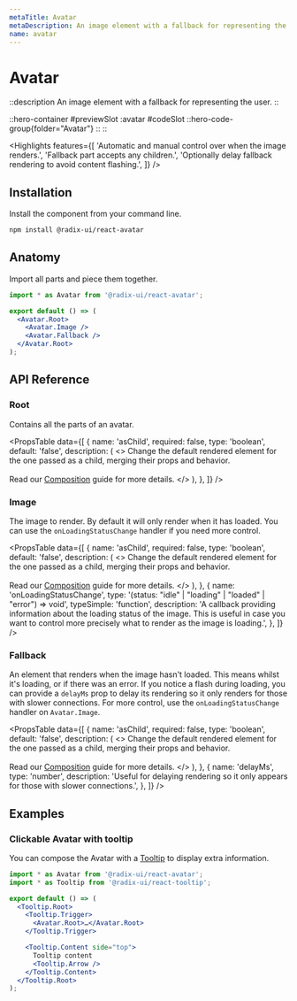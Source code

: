 ```yaml
---
metaTitle: Avatar
metaDescription: An image element with a fallback for representing the user.
name: avatar
---
```


# Avatar

::description
An image element with a fallback for representing the user.
::

::hero-container
#previewSlot
  :avatar
#codeSlot
::hero-code-group{folder="Avatar"}
::
::

<Highlights
  features={[
    'Automatic and manual control over when the image renders.',
    'Fallback part accepts any children.',
    'Optionally delay fallback rendering to avoid content flashing.',
  ]}
/>

## Installation

Install the component from your command line.

```bash
npm install @radix-ui/react-avatar
```

## Anatomy

Import all parts and piece them together.

```jsx
import * as Avatar from '@radix-ui/react-avatar';

export default () => (
  <Avatar.Root>
    <Avatar.Image />
    <Avatar.Fallback />
  </Avatar.Root>
);
```

## API Reference

### Root

Contains all the parts of an avatar.

<PropsTable
  data={[
    {
      name: 'asChild',
      required: false,
      type: 'boolean',
      default: 'false',
      description: (
        <>
          Change the default rendered element for the one passed as a child,
          merging their props and behavior.
          <br />
          <br />
          Read our <a href="../guides/composition">Composition</a> guide for more
          details.
        </>
      ),
    },
  ]}
/>

### Image

The image to render. By default it will only render when it has loaded. You can use the `onLoadingStatusChange` handler if you need more control.

<PropsTable
  data={[
    {
      name: 'asChild',
      required: false,
      type: 'boolean',
      default: 'false',
      description: (
        <>
          Change the default rendered element for the one passed as a child,
          merging their props and behavior.
          <br />
          <br />
          Read our <a href="../guides/composition">Composition</a> guide for more
          details.
        </>
      ),
    },
    {
      name: 'onLoadingStatusChange',
      type: '(status: "idle" | "loading" | "loaded" | "error") => void',
      typeSimple: 'function',
      description:
        'A callback providing information about the loading status of the image. This is useful in case you want to control more precisely what to render as the image is loading.',
    },
  ]}
/>

### Fallback

An element that renders when the image hasn't loaded. This means whilst it's loading, or if there was an error. If you notice a flash during loading, you can provide a `delayMs` prop to delay its rendering so it only renders for those with slower connections. For more control, use the `onLoadingStatusChange` handler on `Avatar.Image`.

<PropsTable
  data={[
    {
      name: 'asChild',
      required: false,
      type: 'boolean',
      default: 'false',
      description: (
        <>
          Change the default rendered element for the one passed as a child,
          merging their props and behavior.
          <br />
          <br />
          Read our <a href="../guides/composition">Composition</a> guide for more
          details.
        </>
      ),
    },
    {
      name: 'delayMs',
      type: 'number',
      description:
        'Useful for delaying rendering so it only appears for those with slower connections.',
    },
  ]}
/>

## Examples

### Clickable Avatar with tooltip

You can compose the Avatar with a [Tooltip](/docs/primitives/components/tooltip) to display extra information.

```jsx line=2,5,6,8,10-14
import * as Avatar from '@radix-ui/react-avatar';
import * as Tooltip from '@radix-ui/react-tooltip';

export default () => (
  <Tooltip.Root>
    <Tooltip.Trigger>
      <Avatar.Root>…</Avatar.Root>
    </Tooltip.Trigger>

    <Tooltip.Content side="top">
      Tooltip content
      <Tooltip.Arrow />
    </Tooltip.Content>
  </Tooltip.Root>
);
```